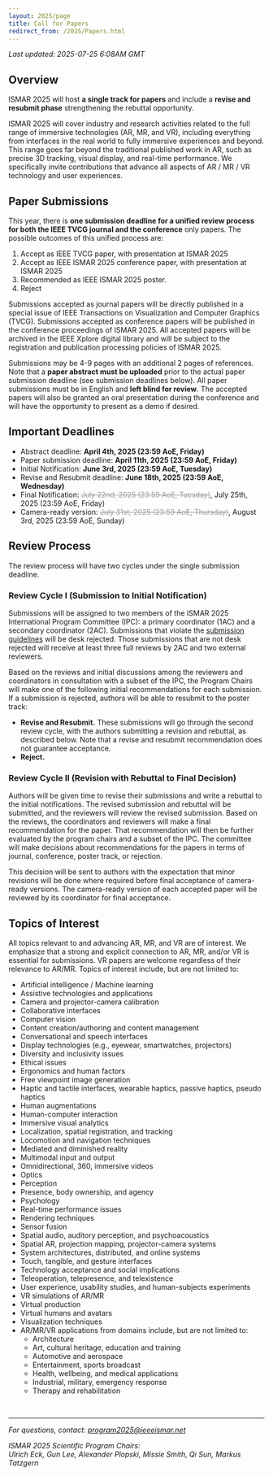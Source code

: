 ```yaml
---
layout: 2025/page
title: Call for Papers
redirect_from: /2025/Papers.html
---
```

*Last updated: 2025-07-25 6:08AM GMT*

## Overview

ISMAR 2025 will host **a single track for papers** and include a **revise and resubmit phase** strengthening the rebuttal opportunity.

ISMAR 2025 will cover industry and research activities related to the full range of immersive technologies (AR, MR, and VR), including everything from interfaces in the real world to fully immersive experiences and beyond. This range goes far beyond the traditional published work in AR, such as precise 3D tracking, visual display, and real-time performance. We specifically invite contributions that advance all aspects of AR / MR / VR technology and user experiences.

## Paper Submissions

This year, there is **one submission deadline for a unified review process for both the IEEE TVCG journal and the conference** only papers. The possible outcomes of this unified process are:

1.  Accept as IEEE TVCG paper, with presentation at ISMAR 2025
2.  Accept as IEEE ISMAR 2025 conference paper, with presentation at ISMAR 2025
3.  Recommended as IEEE ISMAR 2025 poster.
4.  Reject

Submissions accepted as journal papers will be directly published in a special issue of IEEE Transactions on Visualization and Computer Graphics (TVCG). Submissions accepted as conference papers will be published in the conference proceedings of ISMAR 2025. All accepted papers will be archived in the IEEE Xplore digital library and will be subject to the registration and publication processing policies of ISMAR 2025.

Submissions may be 4-9 pages with an additional 2 pages of references. Note that a **paper abstract must be uploaded** prior to the actual paper submission deadline (see submission deadlines below). All paper submissions must be in English and **left blind for review**. The accepted papers will also be granted an oral presentation during the conference and will have the opportunity to present as a demo if desired.

## Important Deadlines

- Abstract deadline: **April 4th, 2025 (23:59 AoE, Friday)**
- Paper submission deadline: **April 11th, 2025 (23:59 AoE, Friday)**
- Initial Notification: **June 3rd, 2025 (23:59 AoE, Tuesday)**
- Revise and Resubmit deadline: **June 18th, 2025 (23:59 AoE, Wednesday)**
- Final Notification: <s style="color: #999;">July 22nd, 2025 (23:59 AoE, Tuesday)</s>, July 25th, 2025 (23:59 AoE, Friday)
- Camera-ready version: <s style="color: #999;">July 31st, 2025 (23:59 AoE, Thursday)</s>, August 3rd, 2025 (23:59 AoE, Sunday)


## Review Process

The review process will have two cycles under the single submission deadline.

### Review Cycle I (Submission to Initial Notification)

Submissions will be assigned to two members of the ISMAR 2025 International Program Committee (IPC): a primary coordinator (1AC) and a secondary coordinator (2AC). Submissions that violate the [submission guidelines](/2025/contribute/guidelines/submissions) will be desk rejected. Those submissions that are not desk rejected will receive at least three full reviews by 2AC and two external reviewers.

Based on the reviews and initial discussions among the reviewers and coordinators in consultation with a subset of the IPC, the Program Chairs will make one of the following initial recommendations for each submission. If a submission is rejected, authors will be able to resubmit to the poster track:

- **Revise and Resubmit.** These submissions will go through the second review cycle, with the authors submitting a revision and rebuttal, as described below. Note that a revise and resubmit recommendation does not guarantee acceptance.
- **Reject.**

### Review Cycle II (Revision with Rebuttal to Final Decision)

Authors will be given time to revise their submissions and write a rebuttal to the initial notifications. The revised submission and rebuttal will be submitted, and the reviewers will review the revised submission. Based on the reviews, the coordinators and reviewers will make a final recommendation for the paper. That recommendation will then be further evaluated by the program chairs and a subset of the IPC. The committee will make decisions about recommendations for the papers in terms of journal, conference, poster track, or rejection.

This decision will be sent to authors with the expectation that minor revisions will be done where required before final acceptance of camera-ready versions. The camera-ready version of each accepted paper will be reviewed by its coordinator for final acceptance.

## Topics of Interest

All topics relevant to and advancing AR, MR, and VR are of interest. We emphasize that a strong and explicit connection to AR, MR, and/or VR is essential for submissions. VR papers are welcome regardless of their relevance to AR/MR. Topics of interest include, but are not limited to:

- Artificial intelligence / Machine learning
- Assistive technologies and applications
- Camera and projector-camera calibration
- Collaborative interfaces
- Computer vision
- Content creation/authoring and content management
- Conversational and speech interfaces
- Display technologies (e.g., eyewear, smartwatches, projectors)
- Diversity and inclusivity issues
- Ethical issues
- Ergonomics and human factors
- Free viewpoint image generation
- Haptic and tactile interfaces, wearable haptics, passive haptics, pseudo haptics
- Human augmentations
- Human-computer interaction
- Immersive visual analytics
- Localization, spatial registration, and tracking
- Locomotion and navigation techniques
- Mediated and diminished reality
- Multimodal input and output
- Omnidirectional, 360, immersive videos
- Optics
- Perception
- Presence, body ownership, and agency
- Psychology
- Real-time performance issues
- Rendering techniques
- Sensor fusion
- Spatial audio, auditory perception, and psychoacoustics
- Spatial AR, projection mapping, projector-camera systems
- System architectures, distributed, and online systems
- Touch, tangible, and gesture interfaces
- Technology acceptance and social implications
- Teleoperation, telepresence, and telexistence
- User experience, usability studies, and human-subjects experiments
- VR simulations of AR/MR
- Virtual production
- Virtual humans and avatars
- Visualization techniques
- AR/MR/VR applications from domains include, but are not limited to:
  - Architecture
  - Art, cultural heritage, education and training
  - Automotive and aerospace
  - Entertainment, sports broadcast
  - Health, wellbeing, and medical applications
  - Industrial, military, emergency response
  - Therapy and rehabilitation

<br>

---

*For questions, contact: program2025@ieeeismar.net*

*ISMAR 2025 Scientific Program Chairs:<br>Ulrich Eck, Gun Lee, Alexander Plopski, Missie Smith, Qi Sun, Markus Tatzgern*
